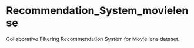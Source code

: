 # Recommendation_System_movielense
Collaborative Filtering Recommendation System for Movie lens  dataset. 
